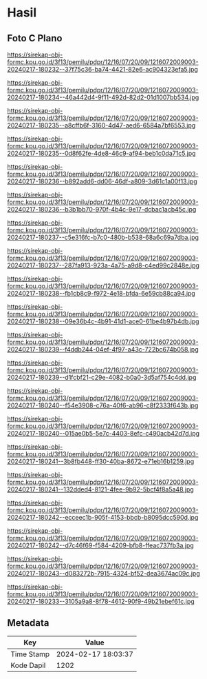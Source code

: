 # Hasil

## Foto C Plano

https://sirekap-obj-formc.kpu.go.id/3f13/pemilu/pdpr/12/16/07/20/09/1216072009003-20240217-180232--37f75c36-ba74-4421-82e6-ac904323efa5.jpg

https://sirekap-obj-formc.kpu.go.id/3f13/pemilu/pdpr/12/16/07/20/09/1216072009003-20240217-180234--46a442d4-9f11-492d-82d2-01d1007bb534.jpg

https://sirekap-obj-formc.kpu.go.id/3f13/pemilu/pdpr/12/16/07/20/09/1216072009003-20240217-180235--a8cffb6f-3160-4d47-aed6-6584a7bf6553.jpg

https://sirekap-obj-formc.kpu.go.id/3f13/pemilu/pdpr/12/16/07/20/09/1216072009003-20240217-180235--0d8f62fe-4de8-46c9-af94-beb1c0da71c5.jpg

https://sirekap-obj-formc.kpu.go.id/3f13/pemilu/pdpr/12/16/07/20/09/1216072009003-20240217-180236--b892add6-dd06-46df-a809-3d61c1a00f13.jpg

https://sirekap-obj-formc.kpu.go.id/3f13/pemilu/pdpr/12/16/07/20/09/1216072009003-20240217-180236--b3b1bb70-970f-4b4c-9e17-dcbac1acb45c.jpg

https://sirekap-obj-formc.kpu.go.id/3f13/pemilu/pdpr/12/16/07/20/09/1216072009003-20240217-180237--c5e316fc-b7c0-480b-b538-68a6c69a7dba.jpg

https://sirekap-obj-formc.kpu.go.id/3f13/pemilu/pdpr/12/16/07/20/09/1216072009003-20240217-180237--287fa913-923a-4a75-a9d8-c4ed99c2848e.jpg

https://sirekap-obj-formc.kpu.go.id/3f13/pemilu/pdpr/12/16/07/20/09/1216072009003-20240217-180238--fb1cb8c9-f972-4e18-bfda-6e59cb88ca94.jpg

https://sirekap-obj-formc.kpu.go.id/3f13/pemilu/pdpr/12/16/07/20/09/1216072009003-20240217-180238--09e36b4c-4b91-41d1-ace0-61be4b97b4db.jpg

https://sirekap-obj-formc.kpu.go.id/3f13/pemilu/pdpr/12/16/07/20/09/1216072009003-20240217-180239--f4ddb244-04ef-4f97-a43c-722bc674b058.jpg

https://sirekap-obj-formc.kpu.go.id/3f13/pemilu/pdpr/12/16/07/20/09/1216072009003-20240217-180239--d1fcbf21-c29e-4082-b0a0-3d5af754c4dd.jpg

https://sirekap-obj-formc.kpu.go.id/3f13/pemilu/pdpr/12/16/07/20/09/1216072009003-20240217-180240--f54e3908-c76a-40f6-ab96-c8f2333f643b.jpg

https://sirekap-obj-formc.kpu.go.id/3f13/pemilu/pdpr/12/16/07/20/09/1216072009003-20240217-180240--015ae0b5-5e7c-4403-8efc-c490acb42d7d.jpg

https://sirekap-obj-formc.kpu.go.id/3f13/pemilu/pdpr/12/16/07/20/09/1216072009003-20240217-180241--3b8fb448-ff30-40ba-8672-e71eb16b1259.jpg

https://sirekap-obj-formc.kpu.go.id/3f13/pemilu/pdpr/12/16/07/20/09/1216072009003-20240217-180241--132dded4-8121-4fee-9b92-5bcf4f8a5a48.jpg

https://sirekap-obj-formc.kpu.go.id/3f13/pemilu/pdpr/12/16/07/20/09/1216072009003-20240217-180242--ecceec1b-905f-4153-bbcb-b8095dcc590d.jpg

https://sirekap-obj-formc.kpu.go.id/3f13/pemilu/pdpr/12/16/07/20/09/1216072009003-20240217-180242--d7c46f69-f584-4209-bfb8-ffeac737fb3a.jpg

https://sirekap-obj-formc.kpu.go.id/3f13/pemilu/pdpr/12/16/07/20/09/1216072009003-20240217-180243--d083272b-7915-4324-bf52-dea3674ac09c.jpg

https://sirekap-obj-formc.kpu.go.id/3f13/pemilu/pdpr/12/16/07/20/09/1216072009003-20240217-180233--3105a9a8-8f78-4612-90f9-49b21ebef61c.jpg


## Metadata

| Key        | Value               |
| ---------- | ------------------- |
| Time Stamp | 2024-02-17 18:03:37 |
| Kode Dapil | 1202                |



